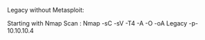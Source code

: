Legacy without Metasploit:



Starting with Nmap Scan :
Nmap -sC -sV -T4 -A -O -oA Legacy -p- 10.10.10.4
